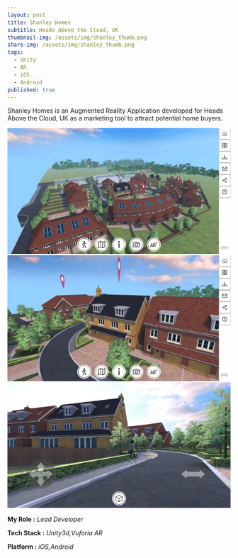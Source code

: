 ```yaml
---
layout: post
title: Shanley Homes
subtitle: Heads Above the Cloud, UK
thumbnail-img: /assets/img/shanley_thumb.png
share-img: /assets/img/shanley_thumb.png
tags:
  - Unity
  - AR
  - iOS
  - Android
published: true
---
```


Shanley Homes is an Augmented Reality Application developed for Heads Above the Cloud, UK as a marketing tool to attract potential home buyers.

![Shanley](/assets/img/shanley_homes_1.jpeg) ![Shanley](/assets/img/shanley_homes_2.jpeg) ![Shanley](/assets/img/shanley_homes_3.jpeg)

**My Role :** _Lead Developer_ 

**Tech Stack :** _Unity3d,Vuforia AR_

**Platform :** _iOS,Android_

